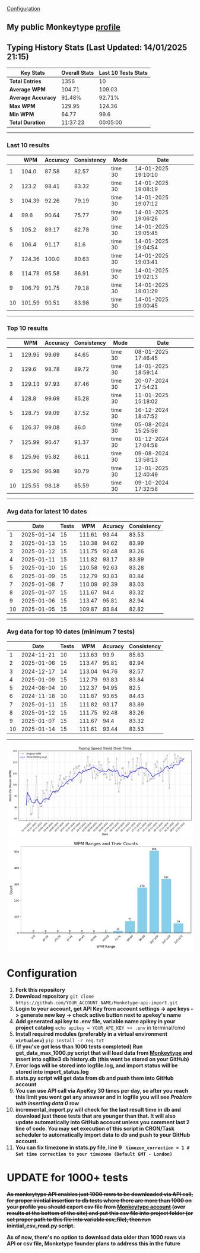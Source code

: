 
[Configuration](#configuration)
## My public Monkeytype [profile](https://monkeytype.com/profile/zp14)


        
## Typing History Stats (Last Updated: 14/01/2025 21:15)

| **Key Stats**               | **Overall Stats**       | **Last 10 Tests Stats**  |
|--------------------------|-------------------------|--------------------------|
| **Total Entries**        | 1356           | 10                       |
| **Average WPM**          | 104.71           | 109.03    |
| **Average Accuracy**     | 91.48%          | 92.71%   |
| **Max WPM**              | 129.95               | 124.36        |
| **Min WPM**              | 64.77               | 99.6                        |
| **Total Duration**       | 11:37:23        | 00:05:00                        |


---

### Last 10 results

| | WPM | Accuracy | Consistency | Mode | Date |
| --- | --- | -------- | ----------- | ---- | --------- |
| 1 | 104.0 | 87.58 | 82.57 | time 30 | 14-01-2025 19:10:10 |
| 2 | 123.2 | 98.41 | 83.32 | time 30 | 14-01-2025 19:08:19 |
| 3 | 104.39 | 92.26 | 79.19 | time 30 | 14-01-2025 19:07:12 |
| 4 | 99.6 | 90.64 | 75.77 | time 30 | 14-01-2025 19:06:26 |
| 5 | 105.2 | 89.17 | 82.78 | time 30 | 14-01-2025 19:05:45 |
| 6 | 106.4 | 91.17 | 81.6 | time 30 | 14-01-2025 19:04:54 |
| 7 | 124.36 | 100.0 | 80.63 | time 30 | 14-01-2025 19:03:41 |
| 8 | 114.78 | 95.58 | 86.91 | time 30 | 14-01-2025 19:02:13 |
| 9 | 106.79 | 91.75 | 79.18 | time 30 | 14-01-2025 19:01:29 |
| 10 | 101.59 | 90.51 | 83.98 | time 30 | 14-01-2025 19:00:45 |


 --- 

### Top 10 results

| | WPM | Accuracy | Consistency | Mode | Date |
| --- | --- | -------- | ----------- | ---- | --------- |
| 1 | 129.95 | 99.69 | 84.65 | time 30 | 08-01-2025 17:46:45 |
| 2 | 129.6 | 98.78 | 89.72 | time 30 | 14-01-2025 18:59:14 |
| 3 | 129.13 | 97.93 | 87.46 | time 30 | 20-07-2024 17:54:21 |
| 4 | 128.8 | 99.69 | 85.28 | time 30 | 11-01-2025 15:18:02 |
| 5 | 128.75 | 99.09 | 87.52 | time 30 | 16-12-2024 18:47:52 |
| 6 | 126.37 | 99.08 | 86.0 | time 30 | 05-08-2024 15:25:56 |
| 7 | 125.99 | 96.47 | 91.37 | time 30 | 01-12-2024 17:04:58 |
| 8 | 125.96 | 95.82 | 86.11 | time 30 | 09-08-2024 13:56:13 |
| 9 | 125.96 | 96.98 | 90.79 | time 30 | 12-01-2025 12:40:49 |
| 10 | 125.55 | 98.18 | 85.59 | time 30 | 09-10-2024 17:32:56 |


 --- 

### Avg data for latest 10 dates

| | Date | Tests | WPM | Acuracy | Consistency |
| --- | --- | -------- | ----------- | ---- | --------- |
| 1 | 2025-01-14 | 15 | 111.61 | 93.44 | 83.53 |
| 2 | 2025-01-13 | 15 | 110.38 | 94.62 | 83.99 |
| 3 | 2025-01-12 | 15 | 111.75 | 92.48 | 83.26 |
| 4 | 2025-01-11 | 15 | 111.82 | 93.17 | 83.89 |
| 5 | 2025-01-10 | 15 | 110.58 | 92.63 | 83.28 |
| 6 | 2025-01-09 | 15 | 112.79 | 93.83 | 83.84 |
| 7 | 2025-01-08 | 7 | 110.09 | 92.39 | 83.03 |
| 8 | 2025-01-07 | 15 | 111.67 | 94.4 | 83.32 |
| 9 | 2025-01-06 | 15 | 113.47 | 95.81 | 82.94 |
| 10 | 2025-01-05 | 15 | 109.87 | 93.84 | 82.82 |


 --- 

### Avg data for top 10 dates (minimum 7 tests)

| | Date | Tests | WPM | Acuracy | Consistency |
| --- | --- | -------- | ----------- | ---- | --------- |
| 1 | 2024-11-21 | 10 | 113.63 | 93.9 | 85.63 |
| 2 | 2025-01-06 | 15 | 113.47 | 95.81 | 82.94 |
| 3 | 2024-12-17 | 14 | 113.04 | 94.76 | 82.57 |
| 4 | 2025-01-09 | 15 | 112.79 | 93.83 | 83.84 |
| 5 | 2024-08-04 | 10 | 112.37 | 94.95 | 82.5 |
| 6 | 2024-11-18 | 10 | 111.87 | 93.65 | 84.43 |
| 7 | 2025-01-11 | 15 | 111.82 | 93.17 | 83.89 |
| 8 | 2025-01-12 | 15 | 111.75 | 92.48 | 83.26 |
| 9 | 2025-01-07 | 15 | 111.67 | 94.4 | 83.32 |
| 10 | 2025-01-14 | 15 | 111.61 | 93.44 | 83.53 |


 --- 


        
![speed trend](typing_speed_trend.png)
![counted chart](count_tests.png)
# Configuration
1. **Fork this repository** 
2. **Download repository** `git clone https://github.com/YOUR_ACCOUNT_NAME/Monketype-api-import.git`
3. **Login to your account, get API Key from account settings -> ape keys -> generate new key -> check active button next to apekey's name**
4. **Add generated api key to .env file, variable name apikey in your project catalog**  `echo apikey = YOUR_APE_KEY >> .env` in terminal/cmd
5. **Install required modules (preferably in a virtual environment `virtualenv`)** `pip install -r req.txt`
6. **(If you've got less than 1000 tests completed) Run get_data_max_1000.py script that will load data from [Monkeytype](https://monkeytype.com/) and insert into sqllite3 db history.db (this wont be stored on your GitHub)**
7. **Error logs will be stored into logfile.log, and import status will be stored into import_status.log**
8. **stats.py script will get data from db and push them into GitHub account**
9. **You can use API call via ApeKey 30 times per day, so after you reach this limit you wont get any answear and in logfile you will see *Problem with inserting data 0* row**
10. **incremental_import.py will check for the last result time in db and download just those tests that are younger than that. It will also update automatically into GitHub account unless you comment last 2 line of code. You may set execution of this script in CRON/Task scheduler to automatically import data to db and push to your GitHub account.**
11. **You can fix timezone in stats.py file, line 9 ` timezon_correction = 1 # Set time correction to your timezone (Default GMT - London)`**
# UPDATE for 1000+ tests
    
~~**As monkeytype API enables just 1000 rows to be downloaded via API call, for proper inintial insertion to db tests where there are more than 1000 on your profile
you should export csv file from [Monkeytype account](https://monkeytype.com/account) (over results at the bottom of the site)
and put this csv file into project folder (or set proper path to this file into variable csv_file), then run inintial_csv_read.py script.**~~

**As of now, there's no option to download data older than 1000 rows via API or csv file, Monketype founder plans to address this in the future**
    
    